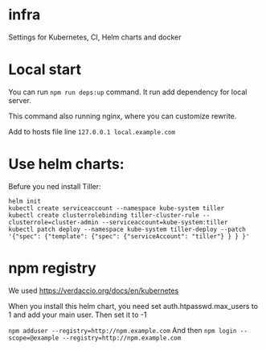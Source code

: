 # infra
Settings for Kubernetes, CI, Helm charts and docker

# Local start
You can run `npm run deps:up` command. It run add dependency for local server.

This command also running nginx, where you can customize rewrite.

Add to hosts file line `127.0.0.1 local.example.com`

# Use helm charts:
Befure you ned install Tiller:

```
helm init
kubectl create serviceaccount --namespace kube-system tiller
kubectl create clusterrolebinding tiller-cluster-rule --clusterrole=cluster-admin --serviceaccount=kube-system:tiller
kubectl patch deploy --namespace kube-system tiller-deploy --patch '{"spec": {"template": {"spec": {"serviceAccount": "tiller"} } } }'
```

# npm registry
We used https://verdaccio.org/docs/en/kubernetes

When you install this helm chart, you need set auth.htpasswd.max_users to 1 and add your main user.
Then set it to -1

`npm adduser --registry=http://npm.example.com`
 And then
`npm login --scope=@example --registry=http://npm.example.com`

